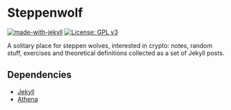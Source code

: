 # Steppenwolf

[![made-with-jekyll](https://img.shields.io/badge/Made%20with-Jekyll-e0115f.svg)](https://jekyllrb.com/)
[![License: GPL v3](https://img.shields.io/badge/License-GPL%20v3-blue.svg)](https://www.gnu.org/licenses/gpl-3.0)

A solitary place for steppen wolves, interested in crypto: notes, random stuff, exercises and theoretical definitions collected as a set of Jekyll posts.

## Dependencies

- [Jekyll](https://jekyllrb.com/)
- [Athena](https://github.com/broccolini/athena)

